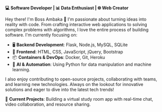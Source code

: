 **💻 Software Developer | 📊 Data Enthusiast | 🌐 Web Creator**

Hey there! I'm Boss Ambaka  👋
I'm passionate about turning ideas into reality with code. From crafting interactive web applications to solving complex problems with algorithms, I love the entire process of building software. I'm currently focusing on:

- 🖥️ **Backend Development**: Flask, Node.js, MySQL, SQLite
- 🎨 **Frontend**: HTML, CSS, JavaScript, jQuery, Bootstrap
- 📦 **Containers & DevOps**: Docker, Git, Heroku
- 🤖 **AI & Automation**: Using Python for data manipulation and machine learning.

I also enjoy contributing to open-source projects, collaborating with teams, and learning new technologies. Always on the lookout for innovative solutions and eager to dive into the latest tech trends!

🚀 **Current Projects**: Building a virtual study room app with real-time chat, video collaboration, and resource sharing.

